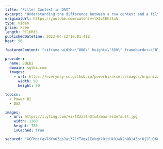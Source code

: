 ```yaml
---
title: "Filter Context in DAX"
excerpt: "Understanding the difference between a row context and a filter context is the first and most important concept to learn to use DAX correctly. This video introduces the filter context.\r Article and download: https://sql.bi/747800?aff=yt\r \r How to learn DAX: https://www.sqlbi.com/guides/dax/?aff=yt\r The"
originalUrl: https://youtube.com/watch?v=lX2ztEh3tuA
type: video
price: Free
length: PT16M3S
publishedDateTime: 2022-04-12T10:01:41Z
heat: 56

featuredContent: "<iframe width=\"800\" height=\"500\" frameborder=\"0\" src=\"https://www.youtube.com/embed/lX2ztEh3tuA\" allow=\"accelerometer; autoplay; encrypted-media; gyroscope; picture-in-picture\" allowfullscreen></iframe>"

provider:
  name: SQLBI
  domain: sqlbi.com
  images:
    - url: https://everyday-cc.github.io/powerbi/assets/images/organizations/sqlbi.com-50x50.jpg
      width: 50
      height: 50

topics:
  - Power BI
  - DAX

images:
  - url: https://i.ytimg.com/vi/lX2ztEh3tuA/maxresdefault.jpg
    width: 1280
    height: 720
    isCached: true

secured: "XCFMnjCqxTdYoOZqsJai371fTXgx1EekqKk8jtHkOJwk2hOD1AZojOjlFuJKLmtO6BHL1xtTBoWXlUrVvkvGh1DHky5vofCHqxRPqvGORtoufNVYBZ6y5ui49eWYDUqhEcgsF+p1qPXoJ63y39XTOczDjwE5skY29JCigOpcdvApf1/h6+90jlPWPeJuntcDVuCD4gBkZCDhHhzisVdTlUoCSNcRUtt2I+LyJgGnypz+32Tyc2KYlUDmBKwMSvnvzdZhugxmrJ+XZpz8GhmaNMkw7Q9Bbu/wvMix/90CSDrQC2ciLHUO3ow94F0Kw/c5CQdfkjPoYtQE9cR6fw6seRRpgtJgmptCYltKJjd0RfZGb2Zz9HFSN7y6WyCnDquAPwie2JXzYKFjDk66FsXQm1sBpvTsM+Rfgqjtg3qKCWM=;l2OT/8iTuPzzMj/xnIjb8w=="
---
```


